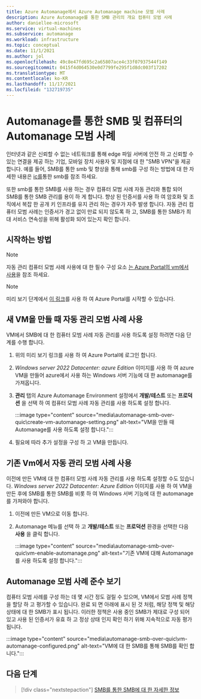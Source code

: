 ```yaml
---
title: Azure Automanage에서 Azure Automanage machine 모범 사례
description: Azure Automanage를 통한 SMB 관리의 개요 컴퓨터 모범 사례
author: daniellee-microsoft
ms.service: virtual-machines
ms.subservice: automanage
ms.workload: infrastructure
ms.topic: conceptual
ms.date: 11/1/2021
ms.author: jol
ms.openlocfilehash: 49c8e47fd695c2a65807ace4c33f07937544f149
ms.sourcegitcommit: 0415f4d064530e0d7799fe295f1d8dc003f17202
ms.translationtype: MT
ms.contentlocale: ko-KR
ms.lasthandoff: 11/17/2021
ms.locfileid: "132719735"
---
```

# <a name="smb-over-quic-with-automanage-machine-best-practices"></a>Automanage를 통한 SMB 및 컴퓨터의 Automanage 모범 사례

인터넷과 같은 신뢰할 수 없는 네트워크를 통해 edge 파일 서버에 안전 하 고 신뢰할 수 있는 연결을 제공 하는 기업, 모바일 장치 사용자 및 지점에 대 한 "SMB VPN"을 제공 합니다. 예를 들어, SMB를 통한 smb 및 향상을 통해 smb를 구성 하는 방법에 대 한 자세한 내용은 [ ic를](/windows-server/storage/file-server/smb-over-quic)통한 smb를 참조 하세요.

또한 smb를 통한 SMB를 사용 하는 경우 컴퓨터 모범 사례 자동 관리와 통합 되어 SMB를 통한 SMB 관리를 용이 하 게 합니다. 향상 된 인증서를 사용 하 여 암호화 및 조직에서 복잡 한 공개 키 인프라를 유지 관리 하는 경우가 자주 발생 합니다. 자동 관리 컴퓨터 모범 사례는 인증서가 경고 없이 만료 되지 않도록 하 고, SMB를 통한 SMB가 최대 서비스 연속성을 위해 활성화 되어 있는지 확인 합니다.

## <a name="how-to-get-started"></a>시작하는 방법

> [!NOTE]
> 자동 관리 컴퓨터 모범 사례 사용에 대 한 필수 구성 요소 [는 Azure Portal의 vm에서 사용](quick-create-virtual-machines-portal.md)을 참조 하세요.

> [!NOTE]
> 미리 보기 단계에서 [이 링크](https://aka.ms/automanage-ws-portal-preview)를 사용 하 여 Azure Portal를 시작할 수 있습니다.

## <a name="enable-automanage-best-practices-when-creating-a-new-vm"></a>새 VM을 만들 때 자동 관리 모범 사례 사용

VM에서 SMB에 대 한 컴퓨터 모범 사례 자동 관리를 사용 하도록 설정 하려면 다음 단계를 수행 합니다.

1. 위의 미리 보기 링크를 사용 하 여 Azure Portal에 로그인 합니다.

2. _Windows server 2022 Datacenter: azure Edition_ 이미지를 사용 하 여 azure VM을 만들어 azure에서 사용 하는 Windows 서버 기능에 대 한 automanage를 가져옵니다.

3. **관리** 탭의 Azure Automanage Environment 설정에서 **개발/테스트** 또는 **프로덕션** 을 선택 하 여 컴퓨터 모범 사례 자동 관리를 사용 하도록 설정 합니다.

    :::image type="content" source="media\automanage-smb-over-quic\create-vm-automanage-setting.png" alt-text="VM을 만들 때 Automanage를 사용 하도록 설정 합니다.":::

4. 필요에 따라 추가 설정을 구성 하 고 VM을 만듭니다.

## <a name="enable-automanage-best-practices-on-existing-vms"></a>기존 Vm에서 자동 관리 모범 사례 사용

이전에 만든 VM에 대 한 컴퓨터 모범 사례 자동 관리를 사용 하도록 설정할 수도 있습니다. _Windows server 2022 Datacenter: Azure Edition_ 이미지를 사용 하 여 VM을 만든 후에 SMB를 통한 SMB를 비롯 하 여 Windows 서버 기능에 대 한 automanage를 가져와야 합니다.

1. 이전에 만든 VM으로 이동 합니다.
2. Automanage 메뉴를 선택 하 고 **개발/테스트** 또는 **프로덕션** 환경을 선택한 다음 **사용** 을 클릭 합니다.

    :::image type="content" source="media\automanage-smb-over-quic\vm-enable-automanage.png" alt-text="기존 VM에 대해 Automanage를 사용 하도록 설정 합니다.":::

## <a name="viewing-automanage-best-practice-compliance"></a>Automanage 모범 사례 준수 보기

컴퓨터 모범 사례를 구성 하는 데 몇 시간 정도 걸릴 수 있으며, VM에서 모범 사례 정책을 할당 하 고 평가할 수 있습니다. 완료 되 면 아래에 표시 된 것 처럼, 해당 정책 및 해당 상태에 대 한 SMB가 표시 됩니다. 이러한 정책은 사용 중인 SMB가 제대로 구성 되어 있고 사용 된 인증서가 유효 하 고 정상 상태 인지 확인 하기 위해 지속적으로 자동 평가 됩니다.

:::image type="content" source="media\automanage-smb-over-quic\vm-automanage-configured.png" alt-text="VM에 대 한 SMB를 통해 SMB를 확인 합니다.":::

## <a name="next-steps"></a>다음 단계

> [!div class="nextstepaction"]
> [SMB를 통한 SMB에 대 한 자세한 정보](/windows-server/storage/file-server/smb-over-quic)